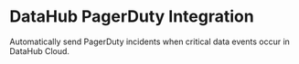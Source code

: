 # DataHub PagerDuty Integration

Automatically send PagerDuty incidents when critical data events occur in DataHub Cloud.

